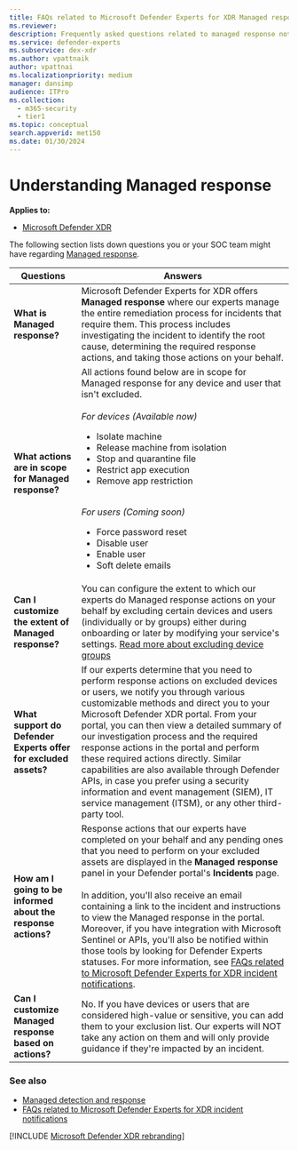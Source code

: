 ```yaml
---
title: FAQs related to Microsoft Defender Experts for XDR Managed response
ms.reviewer:
description: Frequently asked questions related to managed response notifications
ms.service: defender-experts
ms.subservice: dex-xdr
ms.author: vpattnaik
author: vpattnai
ms.localizationpriority: medium
manager: dansimp
audience: ITPro
ms.collection:
  - m365-security
  - tier1
ms.topic: conceptual
search.appverid: met150
ms.date: 01/30/2024
---
```


# Understanding Managed response

**Applies to:**

- [Microsoft Defender XDR](microsoft-365-defender.md)

The following section lists down questions you or your SOC team might have regarding [Managed response](managed-detection-and-response-xdr.md).

| Questions | Answers |
|---------|---------|
|**What is Managed response?** | Microsoft Defender Experts for XDR offers **Managed response** where our experts manage the entire remediation process for incidents that require them. This process includes investigating the incident to identify the root cause, determining the required response actions, and taking those actions on your behalf.|
|**What actions are in scope for Managed response?** | All actions found below are in scope for Managed response for any device and user that isn't excluded.<br><br>*For devices* *(Available now)*<ul><li>Isolate machine<br><li>Release machine from isolation<br><li>Stop and quarantine file<br><li>Restrict app execution<br><li>Remove app restriction</ul><br>*For users (Coming soon)*<ul><li>Force password reset<br><li>Disable user<br><li>Enable user<br><li>Soft delete emails </ul> |
|**Can I customize the extent of Managed response?** | You can configure the extent to which our experts do Managed response actions on your behalf by excluding certain devices and users (individually or by groups) either during onboarding or later by modifying your service's settings. [Read more about excluding device groups](get-started-xdr.md#exclude-devices-from-remediation) |
|**What support do Defender Experts offer for excluded assets?** | If our experts determine that you need to perform response actions on excluded devices or users, we notify you through various customizable methods and direct you to your Microsoft Defender XDR portal. From your portal, you can then view a detailed summary of our investigation process and the required response actions in the portal and perform these required actions directly. Similar capabilities are also available through Defender APIs, in case you prefer using a security information and event management (SIEM), IT service management (ITSM), or any other third-party tool. |
|**How am I going to be informed about the response actions?** | Response actions that our experts have completed on your behalf and any pending ones that you need to perform on your excluded assets are displayed in the **Managed response** panel in your Defender portal's **Incidents** page. <br><br>In addition, you'll also receive an email containing a link to the incident and instructions to view the Managed response in the portal. Moreover, if you have integration with Microsoft Sentinel or APIs, you'll also be notified within those tools by looking for Defender Experts statuses. For more information, see [FAQs related to Microsoft Defender Experts for XDR incident notifications](faq-incident-notifications-xdr.md).|
|**Can I customize Managed response based on actions?** | No. If you have devices or users that are considered high-value or sensitive, you can add them to your exclusion list. Our experts will NOT take any action on them and will only provide guidance if they're impacted by an incident.|

### See also

- [Managed detection and response](managed-detection-and-response-xdr.md)
- [FAQs related to Microsoft Defender Experts for XDR incident notifications](faq-incident-notifications-xdr.md)

[!INCLUDE [Microsoft Defender XDR rebranding](../includes/defender-m3d-techcommunity.md)]
